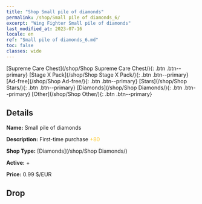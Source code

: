 ```yaml
---
title: "Shop Small pile of diamonds"
permalink: /shop/Small pile of diamonds_6/
excerpt: "Wing Fighter Small pile of diamonds"
last_modified_at: 2023-07-16
locale: en
ref: "Small pile of diamonds_6.md"
toc: false
classes: wide
---
```



  [Supreme Care Chest](/shop/Shop Supreme Care Chest/){: .btn .btn--primary}   [Stage X Pack](/shop/Shop Stage X Pack/){: .btn .btn--primary}   [Ad-free](/shop/Shop Ad-free/){: .btn .btn--primary}   [Stars](/shop/Shop Stars/){: .btn .btn--primary}   [Diamonds](/shop/Shop Diamonds/){: .btn .btn--primary}   [Other](/shop/Shop Other/){: .btn .btn--primary} 

## Details

 **Name:** Small pile of diamonds 

 **Description:** First-time purchase <span style="color: #FFC926">+80</span><br/><span style="color: #ffffff;"></span>

 **Shop Type:** [Diamonds](/shop/Shop Diamonds/)

 **Active:** + 

 **Price:** 0.99 $/EUR 

## Drop


